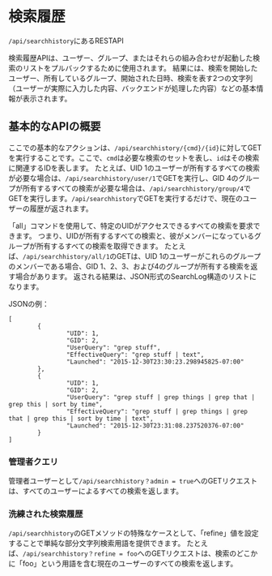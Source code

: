 # 検索履歴

`/api/searchhistory`にあるRESTAPI

検索履歴APIは、ユーザー、グループ、またはそれらの組み合わせが起動した検索のリストをプルバックするために使用されます。 結果には、検索を開始したユーザー、所有しているグループ、開始された日時、検索を表す2つの文字列（ユーザーが実際に入力した内容、バックエンドが処理した内容）などの基本情報が表示されます。

## 基本的なAPIの概要

ここでの基本的なアクションは、`/api/searchhistory/{cmd}/{id}`に対してGETを実行することです。ここで、`cmd`は必要な検索のセットを表し、`id`はその検索に関連するIDを表します。 たとえば、UID 1のユーザーが所有するすべての検索が必要な場合は、`/api/searchhistory/user/1`でGETを実行し、GID 4のグループが所有するすべての検索が必要な場合は、`/api/searchhistory/group/4`でGETを実行します。`/api/searchhistory`でGETを実行するだけで、現在のユーザーの履歴が返されます。

「all」コマンドを使用して、特定のUIDがアクセスできるすべての検索を要求できます。 つまり、UIDが所有するすべての検索と、彼がメンバーになっているグループが所有するすべての検索を取得できます。 たとえば、`/api/searchhistory/all/1`のGETは、UID 1のユーザーがこれらのグループのメンバーである場合、GID 1、2、3、および4のグループが所有する検索を返す場合があります。 返される結果は、JSON形式のSearchLog構造のリストになります。

JSONの例：
```
[
        {
                "UID": 1,
                "GID": 2,
                "UserQuery": "grep stuff",
                "EffectiveQuery": "grep stuff | text",
                "Launched": "2015-12-30T23:30:23.298945825-07:00"
        },
        {
                "UID": 1,
                "GID": 2,
                "UserQuery": "grep stuff | grep things | grep that | grep this | sort by time",
                "EffectiveQuery": "grep stuff | grep things | grep that | grep this | sort by time | text",
                "Launched": "2015-12-30T23:31:08.237520376-07:00"
        }
]
```

### 管理者クエリ

管理者ユーザーとして`/api/searchhistory？admin = true`へのGETリクエストは、すべてのユーザーによるすべての検索を返します。

### 洗練された検索履歴

`/api/searchhistory`のGETメソッドの特殊なケースとして、「refine」値を設定することで単純な部分文字列検索用語を提供できます。 たとえば、`/api/searchhistory？refine = foo`へのGETリクエストは、検索のどこかに「foo」という用語を含む現在のユーザーのすべての検索を返します。
